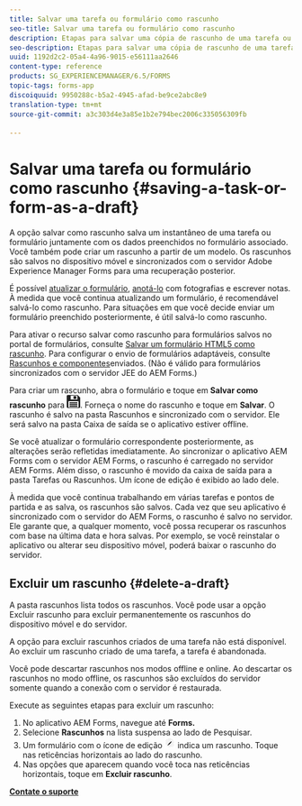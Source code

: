 ```yaml
---
title: Salvar uma tarefa ou formulário como rascunho
seo-title: Salvar uma tarefa ou formulário como rascunho
description: Etapas para salvar uma cópia de rascunho de uma tarefa ou um formulário no aplicativo AEM Forms
seo-description: Etapas para salvar uma cópia de rascunho de uma tarefa ou um formulário no aplicativo AEM Forms
uuid: 1192d2c2-05a4-4a96-9015-e56111aa2646
content-type: reference
products: SG_EXPERIENCEMANAGER/6.5/FORMS
topic-tags: forms-app
discoiquuid: 9950288c-b5a2-4945-afad-be9ce2abc8e9
translation-type: tm+mt
source-git-commit: a3c303d4e3a85e1b2e794bec2006c335056309fb

---
```



# Salvar uma tarefa ou formulário como rascunho {#saving-a-task-or-form-as-a-draft}

A opção salvar como rascunho salva um instantâneo de uma tarefa ou formulário juntamente com os dados preenchidos no formulário associado. Você também pode criar um rascunho a partir de um modelo. Os rascunhos são salvos no dispositivo móvel e sincronizados com o servidor Adobe Experience Manager Forms para uma recuperação posterior.

É possível [atualizar o formulário](/help/forms/using/working-with-form.md), [anotá-lo](/help/forms/using/add-attachments.md) com fotografias e escrever notas. À medida que você continua atualizando um formulário, é recomendável salvá-lo como rascunho. Para situações em que você decide enviar um formulário preenchido posteriormente, é útil salvá-lo como rascunho.

Para ativar o recurso salvar como rascunho para formulários salvos no portal de formulários, consulte [Salvar um formulário HTML5 como rascunho](/help/forms/using/saving-html5-form-draft.md).
Para configurar o envio de formulários adaptáveis, consulte [Rascunhos e componentes](/help/forms/using/draft-submission-component.md)enviados. (Não é válido para formulários sincronizados com o servidor JEE do AEM Forms.)

Para criar um rascunho, abra o formulário e toque em **Salvar como rascunho** para ![salvar como rascunho](assets/save-as-draft.png). Forneça o nome do rascunho e toque em **Salvar**. O rascunho é salvo na pasta Rascunhos e sincronizado com o servidor. Ele será salvo na pasta Caixa de saída se o aplicativo estiver offline.

Se você atualizar o formulário correspondente posteriormente, as alterações serão refletidas imediatamente. Ao sincronizar o aplicativo AEM Forms com o servidor AEM Forms, o rascunho é carregado no servidor AEM Forms. Além disso, o rascunho é movido da caixa de saída para a pasta Tarefas ou Rascunhos. Um ícone de edição é exibido ao lado dele.

À medida que você continua trabalhando em várias tarefas e pontos de partida e as salva, os rascunhos são salvos. Cada vez que seu aplicativo é sincronizado com o servidor do AEM Forms, o rascunho é salvo no servidor. Ele garante que, a qualquer momento, você possa recuperar os rascunhos com base na última data e hora salvas. Por exemplo, se você reinstalar o aplicativo ou alterar seu dispositivo móvel, poderá baixar o rascunho do servidor.

## Excluir um rascunho {#delete-a-draft}

A pasta rascunhos lista todos os rascunhos. Você pode usar a opção Excluir rascunho para excluir permanentemente os rascunhos do dispositivo móvel e do servidor.

A opção para excluir rascunhos criados de uma tarefa não está disponível. Ao excluir um rascunho criado de uma tarefa, a tarefa é abandonada.

Você pode descartar rascunhos nos modos offline e online. Ao descartar os rascunhos no modo offline, os rascunhos são excluídos do servidor somente quando a conexão com o servidor é restaurada.

Execute as seguintes etapas para excluir um rascunho:

1. No aplicativo AEM Forms, navegue até **Forms.**
1. Selecione **Rascunhos** na lista suspensa ao lado de Pesquisar.
1. Um formulário com o ícone de edição ![edit-draft-app](assets/edit-draft-app.png) indica um rascunho. Toque nas reticências horizontais ao lado do rascunho.
1. Nas opções que aparecem quando você toca nas reticências horizontais, toque em **Excluir rascunho**.

**[Contate o suporte](https://www.adobe.com/account/sign-in.supportportal.html)**
